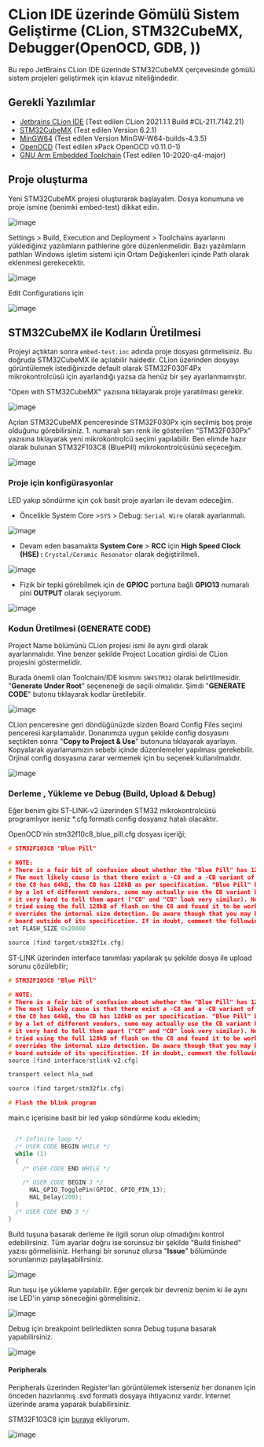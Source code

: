 # CLion IDE üzerinde Gömülü Sistem Geliştirme (CLion, STM32CubeMX, Debugger(OpenOCD, GDB, ))

Bu repo JetBrains CLion IDE üzerinde STM32CubeMX çerçevesinde gömülü sistem 
projeleri geliştirmek için kılavuz niteliğindedir.


## Gerekli Yazılımlar
- [Jetbrains CLion IDE](https://www.jetbrains.com/) (Test edilen CLion 2021.1.1 Build #CL-211.7142.21)
- [STM32CubeMX](https://www.st.com/en/development-tools/stm32cubemx.html?sc=stm32cubemx) (Test edilen Version 6.2.1)
- [MinGW64](http://mingw-w64.org/) (Test edilen Version MinGW-W64-builds-4.3.5)
- [OpenOCD](http://openocd.org/) (Test edilen xPack OpenOCD v0.11.0-1)
- [GNU Arm Embedded Toolchain](https://developer.arm.com/tools-and-software/open-source-software/developer-tools/gnu-toolchain/gnu-rm/downloads) (Test edilen 10-2020-q4-major)


## Proje oluşturma

Yeni STM32CubeMX projesi oluşturarak başlayalım. Dosya konumuna ve proje ismine (benimki embed-test) dikkat edin.

![image](docs/imgs/project1.PNG)

Settings > Build, Execution and Deployment > Toolchains ayarlarını yüklediğiniz yazılımların pathlerine göre düzenlenmelidir.
Bazı yazılımların pathları Windows işletim sistemi için Ortam Değişkenleri içinde Path olarak eklenmesi gerekecektir.

![image](docs/imgs/toolchains.PNG)

Edit Configurations için

![image](docs/imgs/run-edit-conf.PNG)

## STM32CubeMX ile Kodların Üretilmesi

Projeyi açtıktan sonra ``embed-test.ioc`` adında proje dosyası görmelisiniz. 
Bu doğruda STM32CubeMX ile açılabilir haldedir. 
CLion üzerinden dosyayı görüntülemek istediğinizde default olarak STM32F030F4Px mikrokontrolcüsü
için ayarlandığı yazsa da henüz bir şey ayarlanmamıştır.

"Open with STM32CubeMX" yazısına tıklayarak proje yaratılması gerekir.

![image](docs/imgs/project2.PNG)

Açılan STM32CubeMX penceresinde STM32F030Px için seçilmiş boş proje olduğunu görebilirsiniz. 1. numaralı sarı renk ile gösterilen "STM32F030Px" yazısına tıklayarak yeni mikrokontrolcü seçimi yapılabilir.
Ben elimde hazır olarak bulunan STM32F103C8 (BluePill) mikrokontrolcüsünü seçeceğim. 


![image](docs/imgs/project3.PNG)

### Proje için konfigürasyonlar

LED yakıp söndürme için çok basit proje ayarları ile devam edeceğim.

- Öncelikle System Core >```SYS``` > Debug: ``Serial Wire`` olarak ayarlanmalı.

![image](docs/imgs/project4.PNG)

- Devam eden basamakta **System Core** > **RCC** için **High Speed Clock (HSE) :** ``Crystal/Ceramic Resonator`` olarak değiştirilmeli.

![image](docs/imgs/project5.PNG)

- Fizik bir tepki görebilmek için de **GPIOC** portuna bağlı **GPIO13** numaralı pini **OUTPUT** olarak seçiyorum.

![image](docs/imgs/project6.PNG)

### Kodun Üretilmesi (GENERATE CODE)

Project Name bölümünü CLion projesi ismi ile aynı girdi olarak ayarlanmalıdır.
Yine benzer şekilde Project Location girdisi de CLion projesini göstermelidir.

Burada önemli olan Toolchain/IDE kısmını ```SW4STM32``` olarak belirtilmesidir. "**Generate Under Root**" seçeneneği de seçili olmalıdır.
Şimdi "**GENERATE CODE**" butonu tıklayarak kodlar üretilebilir.

![image](docs/imgs/project7.PNG)

CLion penceresine geri döndüğünüzde sizden Board Config Files seçimi penceresi karşılamalıdır. 
Donanımıza uygun şekilde config dosyasını seçtikten sonra "**Copy to Project & Use**" butonuna tıklayarak ayarlayın.
Kopyalarak ayarlamamızın sebebi içinde düzenlemeler yapılması gerekebilir. Orjinal config dosyasına zarar vermemek için 
bu seçenek kullanılmalıdır.

![image](docs/imgs/project8.PNG)

### Derleme , Yükleme ve Debug (Build, Upload & Debug)

Eğer benim gibi ST-LINK-v2 üzerinden STM32 mikrokontrolcüsü programlıyor iseniz *.cfg formatlı config dosyanız hatalı olacaktır.

OpenOCD'nin stm32f10c8_blue_pill.cfg dosyası içeriği;
````c
# STM32F103C8 "Blue Pill"

# NOTE:
# There is a fair bit of confusion about whether the "Blue Pill" has 128kB or 64kB flash size.
# The most likely cause is that there exist a -C8 and a -CB variant of the STM32F103, where
# the C8 has 64kB, the CB has 128kB as per specification. "Blue Pill" boards are manufactured
# by a lot of different vendors, some may actually use the CB variant but from a cursory look
# it very hard to tell them apart ("C8" and "CB" look very similar). Nevertheless, people have
# tried using the full 128kB of flash on the C8 and found it to be working. Hence this board file
# overrides the internal size detection. Be aware though that you may be using you particular
# board outside of its specification. If in doubt, comment the following line.
set FLASH_SIZE 0x20000

source [find target/stm32f1x.cfg]
````
 ST-LINK üzerinden interface tanımlası yapılarak şu şekilde dosya ile upload sorunu çözülebilir;
````c
# STM32F103C8 "Blue Pill"

# NOTE:
# There is a fair bit of confusion about whether the "Blue Pill" has 128kB or 64kB flash size.
# The most likely cause is that there exist a -C8 and a -CB variant of the STM32F103, where
# the C8 has 64kB, the CB has 128kB as per specification. "Blue Pill" boards are manufactured
# by a lot of different vendors, some may actually use the CB variant but from a cursory look
# it very hard to tell them apart ("C8" and "CB" look very similar). Nevertheless, people have
# tried using the full 128kB of flash on the C8 and found it to be working. Hence this board file
# overrides the internal size detection. Be aware though that you may be using you particular
# board outside of its specification. If in doubt, comment the following line.
source [find interface/stlink-v2.cfg]

transport select hla_swd

source [find target/stm32f1x.cfg]

# Flash the blink program

````
main.c içerisine basit bir led yakıp söndürme kodu ekledim;

````c++

  /* Infinite loop */
  /* USER CODE BEGIN WHILE */
  while (1)
  {
    /* USER CODE END WHILE */

    /* USER CODE BEGIN 3 */
      HAL_GPIO_TogglePin(GPIOC, GPIO_PIN_13);
      HAL_Delay(200);
  }
  /* USER CODE END 3 */
}

````

Build tuşuna basarak derleme ile ilgili sorun olup olmadığını kontrol edebilirsiniz. Tüm ayarlar doğru ise sorunsuz bir
şekilde "Build finished" yazısı görmelisiniz. Herhangi bir sorunuz olursa "**Issue**" bölümünde sorunlarınızı paylaşabilirsiniz.

![image](docs/imgs/project9.PNG)

Run tuşu işe yükleme yapılabilir. Eğer gerçek bir devreniz benim ki ile aynı ise LED'in yanıp söneceğini görmelisiniz.

![image](docs/imgs/project10.PNG)

Debug için breakpoint belirledikten sonra Debug tuşuna basarak yapabilirsiniz.

![image](docs/imgs/project11.PNG)

#### Peripherals

Peripherals üzerinden Register'ları görüntülemek isterseniz her donanım için önceden hazırlanmış .svd formatlı dosyaya 
ihtiyacınız vardır. İnternet üzerinde arama yaparak bulabilirsiniz.

STM32F103C8 için [buraya](STM32F103.svd) ekliyorum.

![image](docs/gifs/debugger.gif)